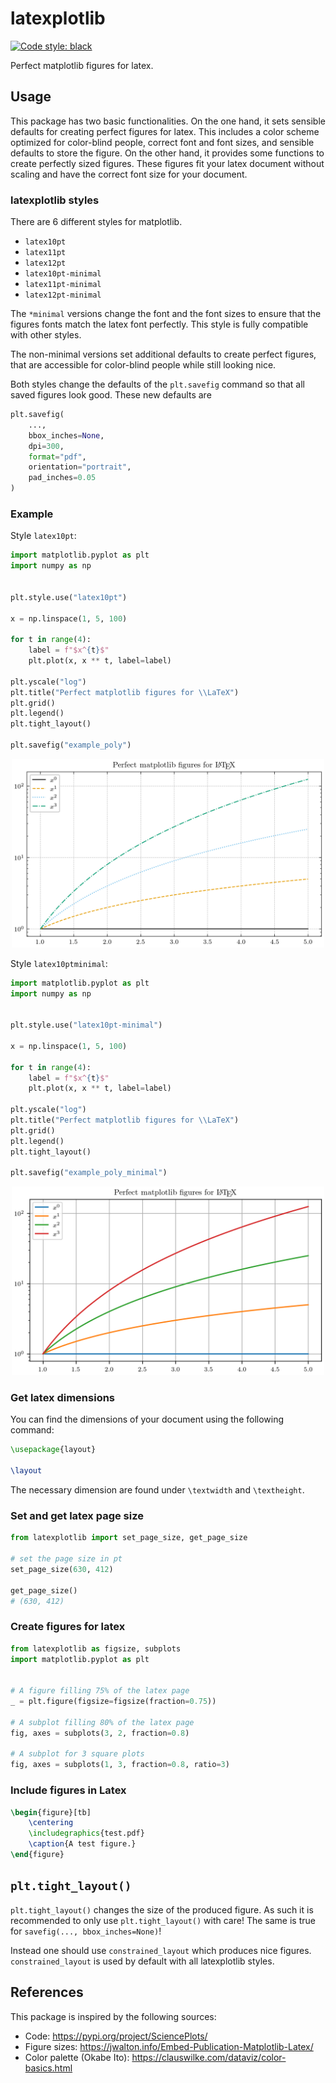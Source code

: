 # latexplotlib

<a href="https://github.com/psf/black"><img alt="Code style: black" src="https://img.shields.io/badge/code%20style-black-000000.svg"></a>

Perfect matplotlib figures for latex.


## Usage

This package has two basic functionalities. On the one hand, it sets sensible defaults
for creating perfect figures for latex. This includes a color scheme optimized for
color-blind people, correct font and font sizes, and sensible defaults to store the
figure. On the other hand, it provides some functions to create perfectly sized figures.
These figures fit your latex document without scaling and have the correct font size for
your document.

### latexplotlib styles

There are 6 different styles for matplotlib.
- `latex10pt`
- `latex11pt`
- `latex12pt`
- `latex10pt-minimal`
- `latex11pt-minimal`
- `latex12pt-minimal`

The `*minimal` versions change the font and the font sizes to ensure that the figures fonts match the latex font perfectly. This style is fully compatible with other styles.

The non-minimal versions set additional defaults to create perfect figures, that are accessible for color-blind people while still looking nice.

Both styles change the defaults of the `plt.savefig` command so that all saved figures look good. These new defaults are

```python
plt.savefig(
    ...,
    bbox_inches=None,
    dpi=300,
    format="pdf",
    orientation="portrait",
    pad_inches=0.05
)
```

### Example

Style `latex10pt`:

```python
import matplotlib.pyplot as plt
import numpy as np


plt.style.use("latex10pt")

x = np.linspace(1, 5, 100)

for t in range(4):
    label = f"$x^{t}$"
    plt.plot(x, x ** t, label=label)

plt.yscale("log")
plt.title("Perfect matplotlib figures for \\LaTeX")
plt.grid()
plt.legend()
plt.tight_layout()

plt.savefig("example_poly")
```
<p align="center">
<img src="https://github.com/ConstantinGahr/latexplotlib/blob/main/examples/example_poly.png?raw=true" width="500">
</p>

Style `latex10ptminimal`:
```python
import matplotlib.pyplot as plt
import numpy as np


plt.style.use("latex10pt-minimal")

x = np.linspace(1, 5, 100)

for t in range(4):
    label = f"$x^{t}$"
    plt.plot(x, x ** t, label=label)

plt.yscale("log")
plt.title("Perfect matplotlib figures for \\LaTeX")
plt.grid()
plt.legend()
plt.tight_layout()

plt.savefig("example_poly_minimal")
```

<p align="center">
<img src="https://github.com/ConstantinGahr/latexplotlib/blob/main/examples/example_poly_minimal.png?raw=true" width="500">
</p>

### Get latex dimensions
You can find the dimensions of your document using the following command:

```latex
\usepackage{layout}

\layout
```
The necessary dimension are found under `\textwidth` and `\textheight`.

### Set and get latex page size

```python
from latexplotlib import set_page_size, get_page_size

# set the page size in pt
set_page_size(630, 412)

get_page_size()
# (630, 412)
```

### Create figures for latex
```python
from latexplotlib as figsize, subplots
import matplotlib.pyplot as plt


# A figure filling 75% of the latex page
_ = plt.figure(figsize=figsize(fraction=0.75))

# A subplot filling 80% of the latex page
fig, axes = subplots(3, 2, fraction=0.8)

# A subplot for 3 square plots
fig, axes = subplots(1, 3, fraction=0.8, ratio=3)
```


### Include figures in Latex
```latex
\begin{figure}[tb]
    \centering
    \includegraphics{test.pdf}
    \caption{A test figure.}
\end{figure}
```

## `plt.tight_layout()`

`plt.tight_layout()` changes the size of the produced figure. As such it is recommended to only use `plt.tight_layout()` with care! The same is true for `savefig(..., bbox_inches=None)`!

Instead one should use `constrained_layout` which produces nice figures. `constrained_layout` is used by default with all latexplotlib styles.

## References

This package is inspired by the following sources:

- Code: https://pypi.org/project/SciencePlots/
- Figure sizes: https://jwalton.info/Embed-Publication-Matplotlib-Latex/
- Color palette (Okabe Ito): https://clauswilke.com/dataviz/color-basics.html
